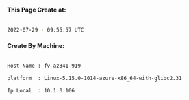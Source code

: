 
   
#### This Page Create at:

```bash

2022-07-29 - 09:55:57 UTC

```

#### Create By Machine:

```bash

Host Name : fv-az341-919

platform  : Linux-5.15.0-1014-azure-x86_64-with-glibc2.31

Ip Local  : 10.1.0.106

```

